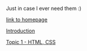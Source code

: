 Just in case I ever need them :)

[link to homepage](https://learning.edx.org/course/course-v1:HarvardX+CS50W+Web/home)

[Introduction](https://learning.edx.org/course/course-v1:HarvardX+CS50W+Web/block-v1:HarvardX+CS50W+Web+type@sequential+block@cd0baed1a0854561a870e0d8db72f7ff/block-v1:HarvardX+CS50W+Web+type@vertical+block@63c92dedcf504526bd217dd8728dabc2)

[Topic 1 - HTML, CSS](https://learning.edx.org/course/course-v1:HarvardX+CS50W+Web/block-v1:HarvardX+CS50W+Web+type@sequential+block@2adc64be866f4d8e99eaf5910ba40f7e/block-v1:HarvardX+CS50W+Web+type@vertical+block@abbe52e8a67b4418ae75d84f92c84465)

